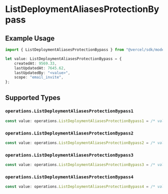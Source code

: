 # ListDeploymentAliasesProtectionBypass

## Example Usage

```typescript
import { ListDeploymentAliasesProtectionBypass } from "@vercel/sdk/models/operations";

let value: ListDeploymentAliasesProtectionBypass = {
    createdAt: 9569.33,
    lastUpdatedAt: 7645.62,
    lastUpdatedBy: "<value>",
    scope: "email_invite",
};
```

## Supported Types

### `operations.ListDeploymentAliasesProtectionBypass1`

```typescript
const value: operations.ListDeploymentAliasesProtectionBypass1 = /* values here */
```

### `operations.ListDeploymentAliasesProtectionBypass2`

```typescript
const value: operations.ListDeploymentAliasesProtectionBypass2 = /* values here */
```

### `operations.ListDeploymentAliasesProtectionBypass3`

```typescript
const value: operations.ListDeploymentAliasesProtectionBypass3 = /* values here */
```

### `operations.ListDeploymentAliasesProtectionBypass4`

```typescript
const value: operations.ListDeploymentAliasesProtectionBypass4 = /* values here */
```


